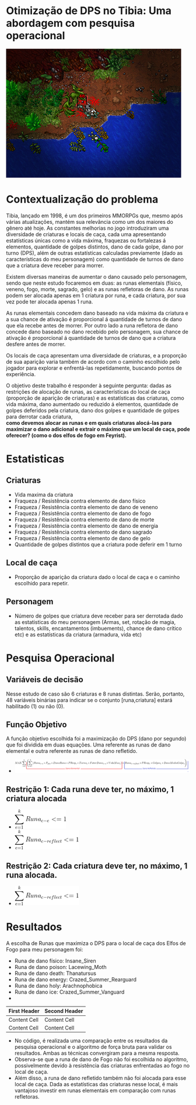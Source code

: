
# Otimização de DPS no Tibia: Uma abordagem com pesquisa operacional
![](screenshot1.png)

# Contextualização do problema

Tibia, lançado em 1998, é um dos primeiros MMORPGs que, mesmo após várias atualizações, mantém sua relevância como um dos maiores do gênero até hoje. As constantes melhorias no jogo introduziram uma diversidade de criaturas e locais de caça, cada uma apresentando estatísticas únicas como a vida máxima, fraquezas ou fortalezas á elementos, quantidade de golpes distintos, dano de cada golpe, dano por turno (DPS), além de outras estatísticas calculadas previamente (dado as características do meu personagem) como quantidade de turnos de dano que a criatura deve receber para morrer.

Existem diversas maneiras de aumentar o dano causado pelo personagem, sendo que neste estudo focaremos em duas: as runas elementais (físico, veneno, fogo, morte, sagrado, gelo) e as runas refletoras de dano. As runas podem ser alocada apenas em 1 criatura por runa, e cada criatura, por sua vez pode ter alocada apenas 1 runa.

As runas elementais concedem dano baseado na vida máxima da criatura e a sua chance de ativação é proporcional á quantidade de turnos de dano que ela recebe antes de morrer. Por outro lado a runa refletora de dano concede dano baseado no dano recebido pelo personagem, sua chance de ativação é proporcional á quantidade de turnos de dano que a criatura desfere antes de morrer.

Os locais de caça apresentam uma diversidade de criaturas, e a proporção de sua aparição varia também de acordo com o caminho escolhido pelo jogador para explorar e enfrentá-las repetidamente, buscando pontos de experiência.

O objetivo deste trabalho é responder à seguinte pergunta: dadas as restrições de alocação de runas, as características do local de caça (proporção de aparição de criaturas) e as estatísticas das criaturas, como vida máxima, dano aumentado ou reduzido á elementos, quantidade de golpes deferidos pela criatura, dano dos golpes e quantidade de golpes para derrotar cada criatura,   
**como devemos alocar as runas e em quais criaturas alocá-las para maximizar o dano adicional e extrair o máximo que um local de caça, pode oferecer? (como o dos elfos de fogo em Feyrist).**

# Estatisticas

## Criaturas
- Vida maxima da criatura
- Fraqueza / Resistência contra elemento de dano físico
- Fraqueza / Resistência contra elemento de dano de veneno
- Fraqueza / Resistência contra elemento de dano de fogo
- Fraqueza / Resistência contra elemento de dano de morte
- Fraqueza / Resistência contra elemento de dano de energia
- Fraqueza / Resistência contra elemento de dano sagrado
- Fraqueza / Resistência contra elemento de dano de gelo
- Quantidade de golpes distintos que a criatura pode deferir em 1 turno

## Local de caça
- Proporção de aparição da criatura dado o local de caça e o caminho escolhido para repetir.

## Personagem
- Número de golpes que criatura deve receber para ser derrotada dado as estatisticas do meu personagem (Armas, set, rotação de magia, talentos, skills, encantamentos (imbuements), chance de dano crítico etc) e as estatísticas da criatura (armadura, vida etc)

# Pesquisa Operacional

## Variáveis de decisão
Nesse estudo de caso são 6 criaturas e 8 runas distintas. Serão, portanto, 48 variáveis binárias para indicar se o conjunto [runa,criatura] estará habilitado (1) ou não (0).

## Função Objetivo
A função objetivo escolhida foi a maximização do DPS (dano por segundo) que foi dividida em duas equações. Uma referente as runas de dano elemental e outra referente as runas de dano refletido.
- ![](funcao_objetivo.png)
## Restrição 1: Cada runa deve ter, no máximo, 1 criatura alocada
- ![](eq_restricao1.png)
- ![](eq_restricao1.1.png)
## Restrição 2: Cada criatura deve ter, no máximo, 1 runa alocada.
- ![](eq_restricao1.1.png)

# Resultados
A escolha de Runas que maximiza o DPS para o local de caça dos Elfos de Fogo para meu personagem foi:  
  
- Runa de dano físico: Insane_Siren  
- Runa de dano poison: Lacewing_Moth  
- Runa de dano death: Thanatursus  
- Runa de dano energy: Crazed_Summer_Rearguard  
- Runa de dano holy: Arachnophobica  
- Runa de dano ice: Crazed_Summer_Vanguard
- 
| First Header  | Second Header |
| ------------- | ------------- |
| Content Cell  | Content Cell  |
| Content Cell  | Content Cell  |
  
- No código, é realizada uma comparação entre os resultados da pesquisa operacional e o algoritmo de força bruta para validar os resultados. Ambas as técnicas convergiram para a mesma resposta.
- Observa-se que a runa de dano de Fogo não foi escolhida no algoritmo, possivelmente devido à resistência das criaturas enfrentadas ao fogo no local de caça.
- Além disso, a runa de dano refletido também não foi alocada para esse local de caça. Dada as estatísticas das criaturas nesse local, é mais vantajoso investir em runas elementais em comparação com runas refletoras.
